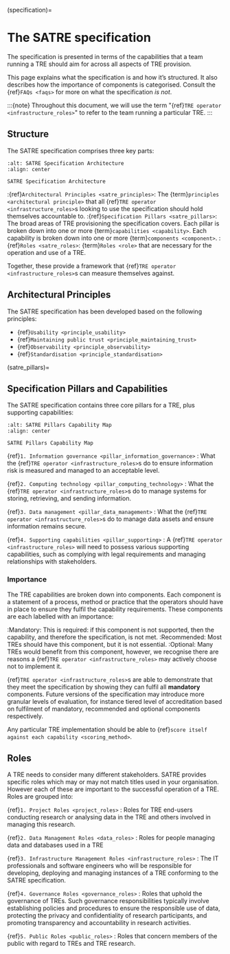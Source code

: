 (specification)=

# The SATRE specification

The specification is presented in terms of the capabilities that a team running a TRE should aim for across all aspects of TRE provision.

This page explains what the specification is and how it’s structured.
It also describes how the importance of components is categorised.
Consult the {ref}`FAQs <faqs>` for more on what the specification _is not_.

:::{note}
Throughout this document, we will use the term "{ref}`TRE operator <infrastructure_roles>`" to refer to the team running a particular TRE.
:::

## Structure

The SATRE specification comprises three key parts:

```{figure} ../images/Architecture.svg
:alt: SATRE Specification Architecture
:align: center

SATRE Specification Architecture
```

:{ref}`Architectural Principles <satre_principles>`: The {term}`principles <architectural principle>` that all {ref}`TRE operator <infrastructure_roles>`s looking to use the specification should hold themselves accountable to.
:{ref}`Specification Pillars <satre_pillars>`: The broad areas of TRE provisioning the specification covers. Each pillar is broken down into one or more {term}`capabilities <capability>`. Each capability is broken down into one or more {term}`components <component>`.
:{ref}`Roles <satre_roles>`: {term}`Roles <role>` that are necessary for the operation and use of a TRE.

Together, these provide a framework that {ref}`TRE operator <infrastructure_roles>`s can measure themselves against.


## Architectural Principles

The SATRE specification has been developed based on the following principles:

- {ref}`Usability <principle_usability>`
- {ref}`Maintaining public trust <principle_maintaining_trust>`
- {ref}`Observability <principle_observability>`
- {ref}`Standardisation <principle_standardisation>`

(satre_pillars)=

## Specification Pillars and Capabilities

The SATRE specification contains three core pillars for a TRE, plus supporting capabilities:

```{figure} ../images/Capability_Map/full.drawio.svg
:alt: SATRE Pillars Capability Map
:align: center

SATRE Pillars Capability Map
```

{ref}`1. Information governance <pillar_information_governance>`
: What the {ref}`TRE operator <infrastructure_roles>`s do to ensure information risk is measured and managed to an acceptable level.

{ref}`2. Computing technology <pillar_computing_technology>`
: What the {ref}`TRE operator <infrastructure_roles>`s do to manage systems for storing, retrieving, and sending information.

{ref}`3. Data management <pillar_data_management>`
: What the {ref}`TRE operator <infrastructure_roles>`s do to manage data assets and ensure information remains secure.

{ref}`4. Supporting capabilities <pillar_supporting>`
: A {ref}`TRE operator <infrastructure_roles>` will need to possess various supporting capabilities, such as complying with legal requirements and managing relationships with stakeholders.

### Importance

The TRE capabilities are broken down into components.
Each component is a statement of a process, method or practice that the operators should have in place to ensure they fulfil the capability requirements.
These components are each labelled with an importance:

:Mandatory: This is required: if this component is not supported, then the capability, and therefore the specification, is not met.
:Recommended: Most TREs should have this component, but it is not essential.
:Optional: Many TREs would benefit from this component, however, we recognise there are reasons a {ref}`TRE operator <infrastructure_roles>` may actively choose not to implement it.

{ref}`TRE operator <infrastructure_roles>`s are able to demonstrate that they meet the specification by showing they can fulfil all **mandatory** components.
Future versions of the specification may introduce more granular levels of evaluation, for instance tiered level of accreditation based on fulfilment of mandatory, recommended and optional components respectively.

Any particular TRE implementation should be able to {ref}`score itself against each capability <scoring_method>`.

## Roles

A TRE needs to consider many different stakeholders.
SATRE provides specific roles which may or may not match titles used in your organisation.
However each of these are important to the successful operation of a TRE.
Roles are grouped into:

{ref}`1. Project Roles <project_roles>`
: Roles for TRE end-users conducting research or analysing data in the TRE and others involved in managing this research.

{ref}`2. Data Management Roles <data_roles>`
: Roles for people managing data and databases used in a TRE

{ref}`3. Infrastructure Management Roles <infrastructure_roles>`
: The IT professionals and software engineers who will be responsible for developing, deploying and managing instances of a TRE conforming to the SATRE specification.

{ref}`4. Governance Roles <governance_roles>`
: Roles that uphold the governance of TREs. Such governance responsibilities typically involve establishing policies and procedures to ensure the responsible use of data, protecting the privacy and confidentiality of research participants, and promoting transparency and accountability in research activities.

{ref}`5. Public Roles <public_roles>`
: Roles that concern members of the public with regard to TREs and TRE research.
